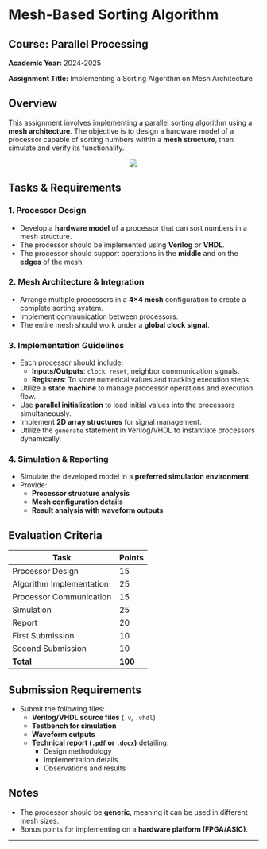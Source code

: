 # Mesh-Based Sorting Algorithm

## Course: **Parallel Processing**  

**Academic Year:** 2024-2025 

**Assignment Title:** Implementing a Sorting Algorithm on Mesh Architecture  

## Overview
This assignment involves implementing a parallel sorting algorithm using a **mesh architecture**. The objective is to design a hardware model of a processor capable of sorting numbers within a **mesh structure**, then simulate and verify its functionality.

<div align="center">
  <img src="https://github.com/user-attachments/assets/d4166907-76e7-473e-82c0-ffbd20942dba" />
</div>


## Tasks & Requirements

### **1. Processor Design**
- Develop a **hardware model** of a processor that can sort numbers in a mesh structure.
- The processor should be implemented using **Verilog** or **VHDL**.
- The processor should support operations in the **middle** and on the **edges** of the mesh.

### **2. Mesh Architecture & Integration**
- Arrange multiple processors in a **4×4 mesh** configuration to create a complete sorting system.
- Implement communication between processors.
- The entire mesh should work under a **global clock signal**.

### **3. Implementation Guidelines**
- Each processor should include:
  - **Inputs/Outputs**: `clock`, `reset`, neighbor communication signals.
  - **Registers**: To store numerical values and tracking execution steps.
- Utilize a **state machine** to manage processor operations and execution flow.
- Use **parallel initialization** to load initial values into the processors simultaneously.
- Implement **2D array structures** for signal management.
- Utilize the `generate` statement in Verilog/VHDL to instantiate processors dynamically.

### **4. Simulation & Reporting**
- Simulate the developed model in a **preferred simulation environment**.
- Provide:
  - **Processor structure analysis**
  - **Mesh configuration details**
  - **Result analysis with waveform outputs**

## Evaluation Criteria

| Task                              | Points |
|-----------------------------------|--------|
| Processor Design                  | 15     |
| Algorithm Implementation           | 25     |
| Processor Communication            | 15     |
| Simulation                         | 25     |
| Report                             | 20     |
| First Submission                   | 10     |
| Second Submission                  | 10     |
| **Total**                           | **100** |

## Submission Requirements
- Submit the following files:
  - **Verilog/VHDL source files** (`.v`, `.vhdl`)
  - **Testbench for simulation**
  - **Waveform outputs**
  - **Technical report (`.pdf` or `.docx`)** detailing:
    - Design methodology
    - Implementation details
    - Observations and results

## Notes
- The processor should be **generic**, meaning it can be used in different mesh sizes.
- Bonus points for implementing on a **hardware platform (FPGA/ASIC)**.

---
